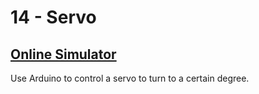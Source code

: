 # 14 - Servo
## [Online Simulator](https://www.tinkercad.com/things/ly6LcUCkc4w)

Use Arduino to control a servo to turn to a certain degree.
